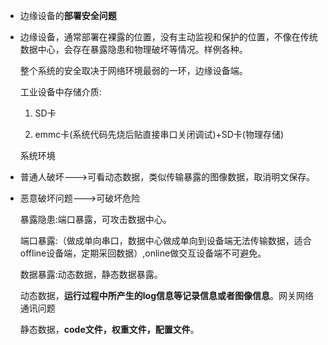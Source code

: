 - 边缘设备的**部署安全问题**

- 边缘设备，通常部署在裸露的位置，没有主动监视和保护的位置，不像在传统数据中心，会存在暴露隐患和物理破坏等情况。样例各种。

  整个系统的安全取决于网络环境最弱的一环，边缘设备端。

  工业设备中存储介质:

  1. SD卡

  2. emmc卡(系统代码先烧后贴直接串口关闭调试)+SD卡(物理存储)

  系统环境

- 普通人破坏--->可看动态数据，类似传输暴露的图像数据，取消明文保存。

- 恶意破坏问题--->可破坏危险

  暴露隐患:端口暴露，可攻击数据中心。

  端口暴露:（做成单向串口，数据中心做成单向到设备端无法传输数据，适合offline设备端，定期采回数据）,online做交互设备端不可避免。

  数据暴露:动态数据，静态数据暴露。

  动态数据，**运行过程中所产生的log信息等记录信息或者图像信息**。网关网络通讯问题

  静态数据，**code文件，权重文件，配置文件**。

  
